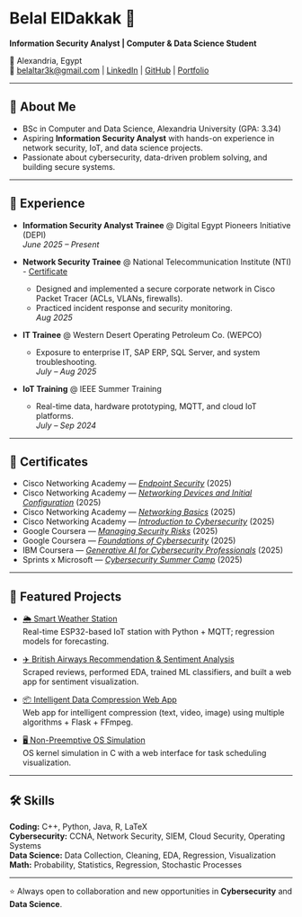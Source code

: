 # Belal ElDakkak 👋  
**Information Security Analyst | Computer & Data Science Student**

📍 Alexandria, Egypt  
📧 belaltar3k@gmail.com | [LinkedIn](https://linkedin.com/in/belaltar3k) | [GitHub](https://github.com/belaltar3k) | [Portfolio](https://belaltar3k.github.io)  

---

## 🚀 About Me
- BSc in Computer and Data Science, Alexandria University (GPA: 3.34)  
- Aspiring **Information Security Analyst** with hands-on experience in network security, IoT, and data science projects.  
- Passionate about cybersecurity, data-driven problem solving, and building secure systems.  

---

## 💼 Experience
- **Information Security Analyst Trainee** @ Digital Egypt Pioneers Initiative (DEPI)  
  _June 2025 – Present_  

- **Network Security Trainee** @ National Telecommunication Institute (NTI)  -  [Certificate](https://drive.google.com/file/d/1bA3GWxX7prH7qK8_yg2DbSszgDss75F9/view?usp=sharing)
  - Designed and implemented a secure corporate network in Cisco Packet Tracer (ACLs, VLANs, firewalls).  
  - Practiced incident response and security monitoring.  
  _Aug 2025_  

- **IT Trainee** @ Western Desert Operating Petroleum Co. (WEPCO)  
  - Exposure to enterprise IT, SAP ERP, SQL Server, and system troubleshooting.  
  _July – Aug 2025_  

- **IoT Training** @ IEEE Summer Training  
  - Real-time data, hardware prototyping, MQTT, and cloud IoT platforms.  
  _July – Sep 2024_  

---

## 📜 Certificates
- Cisco Networking Academy — [*Endpoint Security*](https://www.credly.com/badges/c132d7c7-1eab-48a4-990d-de5e8c21aebb/linked_in_profile) (2025)  
- Cisco Networking Academy — [*Networking Devices and Initial Configuration*](https://www.credly.com/badges/acdfee02-329d-42fb-af74-5ed6e60b9364/linked_in_profile) (2025)  
- Cisco Networking Academy — [*Networking Basics*](https://www.credly.com/badges/e1734a94-8f6c-4efa-8c14-0e2318c3c9d2/linked_in_profile) (2025)  
- Cisco Networking Academy — [*Introduction to Cybersecurity*](https://www.credly.com/badges/717d2ba9-88ac-4871-8e4c-762f1fe63333/linked_in_profile) (2025)  
- Google Coursera — [*Managing Security Risks*](https://www.coursera.org/account/accomplishments/records/JARRCVK4WUKU) (2025)  
- Google Coursera — [*Foundations of Cybersecurity*](https://www.coursera.org/account/accomplishments/verify/9D9HX28Y7XIS) (2025)  
- IBM Coursera — [*Generative AI for Cybersecurity Professionals*](https://www.credly.com/badges/2474b539-ac62-4f4e-a98d-6b51313d83bf/linked_in_profile) (2025)  
- Sprints x Microsoft — [*Cybersecurity Summer Camp*](https://sprints.ai/en-eg/journeys/learning/ID%20-%20SPR%20-%20474AAA/view-certificate-serial) (2025)  

---

## 📂 Featured Projects
- [🌦 Smart Weather Station](https://github.com/belaltar3k/IOT_ML_Weather_Prediction)  
  Real-time ESP32-based IoT station with Python + MQTT; regression models for forecasting.  

- [✈️ British Airways Recommendation & Sentiment Analysis](https://github.com/belaltar3k/British_Airlines)  
  Scraped reviews, performed EDA, trained ML classifiers, and built a web app for sentiment visualization.  

- [📦 Intelligent Data Compression Web App](https://github.com/belaltar3k/SqueezeBox)  
  Web app for intelligent compression (text, video, image) using multiple algorithms + Flask + FFmpeg.  

- [🖥 Non-Preemptive OS Simulation](https://github.com/belaltar3k/non_preemptive_os)  
  OS kernel simulation in C with a web interface for task scheduling visualization.  

---

## 🛠 Skills
**Coding:** C++, Python, Java, R, LaTeX  
**Cybersecurity:** CCNA, Network Security, SIEM, Cloud Security, Operating Systems  
**Data Science:** Data Collection, Cleaning, EDA, Regression, Visualization  
**Math:** Probability, Statistics, Regression, Stochastic Processes  

---

⭐️ Always open to collaboration and new opportunities in **Cybersecurity** and **Data Science**.
